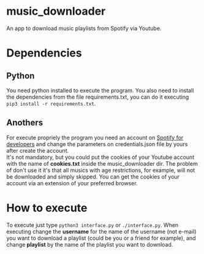# music_downloader
An app to download music playlists from Spotify via Youtube.

# Dependencies

## Python
You need python installed to execute the program. 
You also need to install the dependencies from the file requirements.txt, 
you can do it executing `pip3 install -r requirements.txt`.

## Anothers
For execute propriely the program you need an account on [Spotify for developers](https://developer.spotify.com/) and change the parameters on credentials.json file by yours after create the account.  
It's not mandatory, but you could put the cookies of your Youtube account with the name of **cookies.txt** inside the music_downloader dir.
The problem of don't use it it's that all musics with age restrictions,
for example, will not be downloaded and simply skipped.
You can get the cookies of your account via an extension of your preferred browser.


# How to execute
To execute just type `python3 interface.py` or `./interface.py`.
When executing change the **username** for the name of the username (not e-mail) you want to download a playlist (could be you or a friend for example), and change **playlist** by the name of the playlist you want to download.
